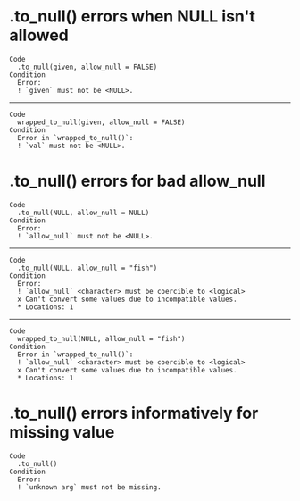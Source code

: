 # .to_null() errors when NULL isn't allowed

    Code
      .to_null(given, allow_null = FALSE)
    Condition
      Error:
      ! `given` must not be <NULL>.

---

    Code
      wrapped_to_null(given, allow_null = FALSE)
    Condition
      Error in `wrapped_to_null()`:
      ! `val` must not be <NULL>.

# .to_null() errors for bad allow_null

    Code
      .to_null(NULL, allow_null = NULL)
    Condition
      Error:
      ! `allow_null` must not be <NULL>.

---

    Code
      .to_null(NULL, allow_null = "fish")
    Condition
      Error:
      ! `allow_null` <character> must be coercible to <logical>
      x Can't convert some values due to incompatible values.
      * Locations: 1

---

    Code
      wrapped_to_null(NULL, allow_null = "fish")
    Condition
      Error in `wrapped_to_null()`:
      ! `allow_null` <character> must be coercible to <logical>
      x Can't convert some values due to incompatible values.
      * Locations: 1

# .to_null() errors informatively for missing value

    Code
      .to_null()
    Condition
      Error:
      ! `unknown arg` must not be missing.

